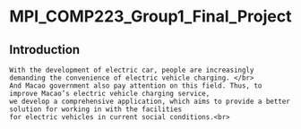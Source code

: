 # MPI_COMP223_Group1_Final_Project
## Introduction
    With the development of electric car, people are increasingly demanding the convenience of electric vehicle charging. </br>
    And Macao government also pay attention on this field. Thus, to improve Macao’s electric vehicle charging service, 
    we develop a comprehensive application, which aims to provide a better solution for working in with the facilities 
    for electric vehicles in current social conditions.<br>
    
